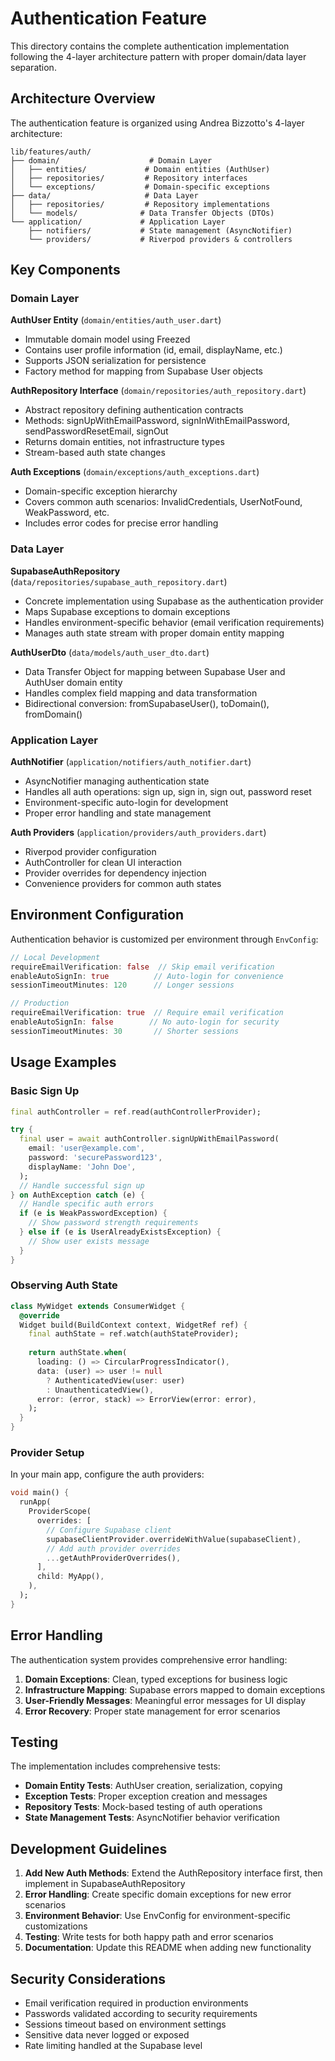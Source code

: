 # Authentication Feature

This directory contains the complete authentication implementation following the 4-layer architecture pattern with proper domain/data layer separation.

## Architecture Overview

The authentication feature is organized using Andrea Bizzotto's 4-layer architecture:

```
lib/features/auth/
├── domain/                    # Domain Layer
│   ├── entities/             # Domain entities (AuthUser)
│   ├── repositories/         # Repository interfaces
│   └── exceptions/           # Domain-specific exceptions
├── data/                     # Data Layer
│   ├── repositories/         # Repository implementations
│   └── models/              # Data Transfer Objects (DTOs)
└── application/             # Application Layer
    ├── notifiers/           # State management (AsyncNotifier)
    └── providers/           # Riverpod providers & controllers
```

## Key Components

### Domain Layer

**AuthUser Entity** (`domain/entities/auth_user.dart`)
- Immutable domain model using Freezed
- Contains user profile information (id, email, displayName, etc.)
- Supports JSON serialization for persistence
- Factory method for mapping from Supabase User objects

**AuthRepository Interface** (`domain/repositories/auth_repository.dart`)
- Abstract repository defining authentication contracts
- Methods: signUpWithEmailPassword, signInWithEmailPassword, sendPasswordResetEmail, signOut
- Returns domain entities, not infrastructure types
- Stream-based auth state changes

**Auth Exceptions** (`domain/exceptions/auth_exceptions.dart`)
- Domain-specific exception hierarchy
- Covers common auth scenarios: InvalidCredentials, UserNotFound, WeakPassword, etc.
- Includes error codes for precise error handling

### Data Layer

**SupabaseAuthRepository** (`data/repositories/supabase_auth_repository.dart`)
- Concrete implementation using Supabase as the authentication provider
- Maps Supabase exceptions to domain exceptions
- Handles environment-specific behavior (email verification requirements)
- Manages auth state stream with proper domain entity mapping

**AuthUserDto** (`data/models/auth_user_dto.dart`)
- Data Transfer Object for mapping between Supabase User and AuthUser domain entity
- Handles complex field mapping and data transformation
- Bidirectional conversion: fromSupabaseUser(), toDomain(), fromDomain()

### Application Layer

**AuthNotifier** (`application/notifiers/auth_notifier.dart`)
- AsyncNotifier managing authentication state
- Handles all auth operations: sign up, sign in, sign out, password reset
- Environment-specific auto-login for development
- Proper error handling and state management

**Auth Providers** (`application/providers/auth_providers.dart`)
- Riverpod provider configuration
- AuthController for clean UI interaction
- Provider overrides for dependency injection
- Convenience providers for common auth states

## Environment Configuration

Authentication behavior is customized per environment through `EnvConfig`:

```dart
// Local Development
requireEmailVerification: false  // Skip email verification
enableAutoSignIn: true          // Auto-login for convenience
sessionTimeoutMinutes: 120      // Longer sessions

// Production
requireEmailVerification: true  // Require email verification
enableAutoSignIn: false        // No auto-login for security
sessionTimeoutMinutes: 30       // Shorter sessions
```

## Usage Examples

### Basic Sign Up
```dart
final authController = ref.read(authControllerProvider);

try {
  final user = await authController.signUpWithEmailPassword(
    email: 'user@example.com',
    password: 'securePassword123',
    displayName: 'John Doe',
  );
  // Handle successful sign up
} on AuthException catch (e) {
  // Handle specific auth errors
  if (e is WeakPasswordException) {
    // Show password strength requirements
  } else if (e is UserAlreadyExistsException) {
    // Show user exists message
  }
}
```

### Observing Auth State
```dart
class MyWidget extends ConsumerWidget {
  @override
  Widget build(BuildContext context, WidgetRef ref) {
    final authState = ref.watch(authStateProvider);
    
    return authState.when(
      loading: () => CircularProgressIndicator(),
      data: (user) => user != null 
        ? AuthenticatedView(user: user)
        : UnauthenticatedView(),
      error: (error, stack) => ErrorView(error: error),
    );
  }
}
```

### Provider Setup

In your main app, configure the auth providers:

```dart
void main() {
  runApp(
    ProviderScope(
      overrides: [
        // Configure Supabase client
        supabaseClientProvider.overrideWithValue(supabaseClient),
        // Add auth provider overrides
        ...getAuthProviderOverrides(),
      ],
      child: MyApp(),
    ),
  );
}
```

## Error Handling

The authentication system provides comprehensive error handling:

1. **Domain Exceptions**: Clean, typed exceptions for business logic
2. **Infrastructure Mapping**: Supabase errors mapped to domain exceptions
3. **User-Friendly Messages**: Meaningful error messages for UI display
4. **Error Recovery**: Proper state management for error scenarios

## Testing

The implementation includes comprehensive tests:

- **Domain Entity Tests**: AuthUser creation, serialization, copying
- **Exception Tests**: Proper exception creation and messages
- **Repository Tests**: Mock-based testing of auth operations
- **State Management Tests**: AsyncNotifier behavior verification

## Development Guidelines

1. **Add New Auth Methods**: Extend the AuthRepository interface first, then implement in SupabaseAuthRepository
2. **Error Handling**: Create specific domain exceptions for new error scenarios
3. **Environment Behavior**: Use EnvConfig for environment-specific customizations
4. **Testing**: Write tests for both happy path and error scenarios
5. **Documentation**: Update this README when adding new functionality

## Security Considerations

- Email verification required in production environments
- Passwords validated according to security requirements
- Sessions timeout based on environment settings
- Sensitive data never logged or exposed
- Rate limiting handled at the Supabase level
